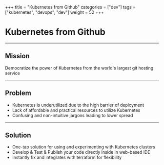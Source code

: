 +++
title = "Kubernetes from Github"
categories = ["dev"]
tags = ["kubernetes", "devops", "dev"]
weight = 52
+++

# Kubernetes from Github

---

## Mission

Democratize the power of Kubernetes from the world's largest git hosting service

---

## Problem

- Kubernetes is underutilized due to the high barrier of deployment
- Lack of affordable and practical resources to utilize Kubernetes
- Confusing and non-intuitive jargons leading to lower spread

---

## Solution

- One-tap solution for using and experimenting with Kubernetes clusters
- Develop & Test & Publish your code directly inside in web-based IDE
- Instantly fix and integrates with terraform for flexibility
